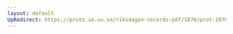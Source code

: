 ```yaml
---
layout: default
UpRedirect: https://pruto.im.uu.se/riksdagen-records-pdf/1876/prot-1876--fk--034.pdf
---
```

